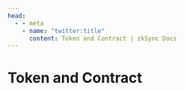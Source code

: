 ```yaml
---
head:
  - - meta
    - name: "twitter:title"
      content: Token and Contract | zkSync Docs
---
```


# Token and Contract
